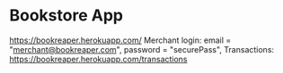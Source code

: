 # Bookstore App
https://bookreaper.herokuapp.com/
Merchant login: 
email = "merchant@bookreaper.com",
password = "securePass",
Transactions: https://bookreaper.herokuapp.com/transactions